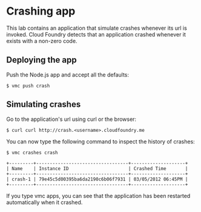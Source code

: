 # Crashing app

This lab contains an application that simulate crashes whenever its url is invoked. Cloud Foundry detects that an application crashed whenever it exists with a non-zero code.

## Deploying the app

Push the Node.js app and accept all the defaults:

	$ vmc push crash

## Simulating crashes

Go to the application's url using curl or the browser:

	$ curl curl http://crash.<username>.cloudfoundry.me

You can now type the following command to inspect the history of crashes:

	$ vmc crashes crash

	+---------+----------------------------------+--------------------+
	| Name    | Instance ID                      | Crashed Time       |
	+---------+----------------------------------+--------------------+
	| crash-1 | 79e45c5d00395ba6da2190c6b06f7931 | 03/05/2012 06:45PM |
	+---------+----------------------------------+--------------------+

If you type vmc apps, you can see that the application has been restarted automatically when it crashed.
